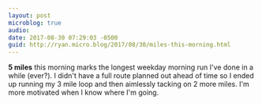 ```yaml
---
layout: post
microblog: true
audio: 
date: 2017-08-30 07:29:03 -0500
guid: http://ryan.micro.blog/2017/08/30/miles-this-morning.html
---
```

**5 miles** this morning marks the longest weekday morning run I've done in a while (ever?). I didn't have a full route planned out ahead of time so I ended up running my 3 mile loop and then aimlessly tacking on 2 more miles. I'm more motivated when I know where I'm going. 
